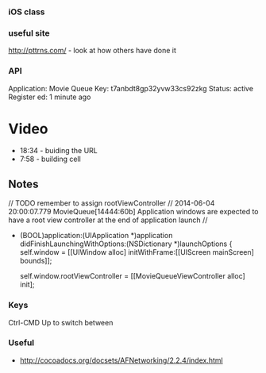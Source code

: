 ### iOS class 

### useful site
http://pttrns.com/ - look at how others have done it

### API
Application: Movie Queue Key: 
t7anbdt8gp32yvw33cs92zkg 
Status: active Register ed: 1 minute ago

# Video
- 18:34 - buiding the URL
- 7:58 - building cell

## Notes
// TODO remember to assign rootViewController
// 2014-06-04 20:00:07.779 MovieQueue[14444:60b] Application windows are expected to have a root view controller at the end of application launch
//
- (BOOL)application:(UIApplication *)application didFinishLaunchingWithOptions:(NSDictionary *)launchOptions
{
    self.window = [[UIWindow alloc] initWithFrame:[[UIScreen mainScreen] bounds]];

    self.window.rootViewController = [[MovieQueueViewController alloc] init];

### Keys
Ctrl-CMD Up to switch between

### Useful
- http://cocoadocs.org/docsets/AFNetworking/2.2.4/index.html
